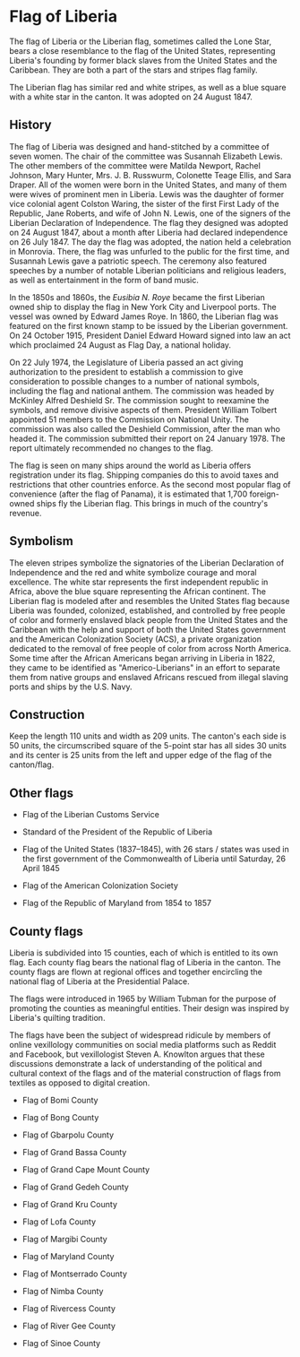 # Flag of Liberia

The flag of Liberia or the Liberian flag, sometimes called the Lone Star, bears a close resemblance to the flag of the United States, representing Liberia's founding by former black slaves from the United States and the Caribbean. They are both a part of the stars and stripes flag family.

The Liberian flag has similar red and white stripes, as well as a blue square with a white star in the canton. It was adopted on 24 August 1847.

## History

The flag of Liberia was designed and hand-stitched by a committee of seven women. The chair of the committee was Susannah Elizabeth Lewis. The other members of the committee were Matilda Newport, Rachel Johnson, Mary Hunter, Mrs. J. B. Russwurm, Colonette Teage Ellis, and Sara Draper. All of the women were born in the United States, and many of them were wives of prominent men in Liberia. Lewis was the daughter of former vice colonial agent Colston Waring, the sister of the first First Lady of the Republic, Jane Roberts, and wife of John N. Lewis, one of the signers of the Liberian Declaration of Independence. The flag they designed was adopted on 24 August 1847, about a month after Liberia had declared independence on 26 July 1847. The day the flag was adopted, the nation held a celebration in Monrovia. There, the flag was unfurled to the public for the first time, and Susannah Lewis gave a patriotic speech. The ceremony also featured speeches by a number of notable Liberian politicians and religious leaders, as well as entertainment in the form of band music.

In the 1850s and 1860s, the *Eusibia N. Roye* became the first Liberian owned ship to display the flag in New York City and Liverpool ports. The vessel was owned by Edward James Roye. In 1860, the Liberian flag was featured on the first known stamp to be issued by the Liberian government. On 24 October 1915, President Daniel Edward Howard signed into law an act which proclaimed 24 August as Flag Day, a national holiday.

On 22 July 1974, the Legislature of Liberia passed an act giving authorization to the president to establish a commission to give consideration to possible changes to a number of national symbols, including the flag and national anthem. The commission was headed by McKinley Alfred Deshield Sr. The commission sought to reexamine the symbols, and remove divisive aspects of them. President William Tolbert appointed 51 members to the Commission on National Unity. The commission was also called the Deshield Commission, after the man who headed it. The commission submitted their report on 24 January 1978. The report ultimately recommended no changes to the flag.

The flag is seen on many ships around the world as Liberia offers registration under its flag. Shipping companies do this to avoid taxes and restrictions that other countries enforce. As the second most popular flag of convenience (after the flag of Panama), it is estimated that 1,700 foreign-owned ships fly the Liberian flag. This brings in much of the country's revenue.

## Symbolism

The eleven stripes symbolize the signatories of the Liberian Declaration of Independence and the red and white symbolize courage and moral excellence. The white star represents the first independent republic in Africa, above the blue square representing the African continent. The Liberian flag is modeled after and resembles the United States flag because Liberia was founded, colonized, established, and controlled by free people of color and formerly enslaved black people from the United States and the Caribbean with the help and support of both the United States government and the American Colonization Society (ACS), a private organization dedicated to the removal of free people of color from across North America. Some time after the African Americans began arriving in Liberia in 1822, they came to be identified as "Americo-Liberians" in an effort to separate them from native groups and enslaved Africans rescued from illegal slaving ports and ships by the U.S. Navy.

## Construction

Keep the length 110 units and width as 209 units. The canton's each side is 50 units, the circumscribed square of the 5-point star has all sides 30 units and its center is 25 units from the left and upper edge of the flag of the canton/flag.

## Other flags

- Flag of the Liberian Customs Service

- Standard of the President of the Republic of Liberia

-  Flag of the United States (1837–1845), with 26 stars / states was used in the first government of the Commonwealth of Liberia until Saturday, 26 April 1845

-  Flag of the American Colonization Society

-  Flag of the Republic of Maryland from 1854 to 1857

## County flags

Liberia is subdivided into 15 counties, each of which is entitled to its own flag. Each county flag bears the national flag of Liberia in the canton. The county flags are flown at regional offices and together encircling the national flag of Liberia at the Presidential Palace.

The flags were introduced in 1965 by William Tubman for the purpose of promoting the counties as meaningful entities. Their design was inspired by Liberia's quilting tradition.

The flags have been the subject of widespread ridicule by members of online vexillology communities on social media platforms such as Reddit and Facebook, but vexillologist Steven A. Knowlton argues that these discussions demonstrate a lack of understanding of the political and cultural context of the flags and of the material construction of flags from textiles as opposed to digital creation.

- Flag of Bomi County

- Flag of Bong County

- Flag of Gbarpolu County

- Flag of Grand Bassa County

- Flag of Grand Cape Mount County

- Flag of Grand Gedeh County

- Flag of Grand Kru County

- Flag of Lofa County

- Flag of Margibi County

- Flag of Maryland County

- Flag of Montserrado County

- Flag of Nimba County

- Flag of Rivercess County

- Flag of River Gee County

- Flag of Sinoe County

